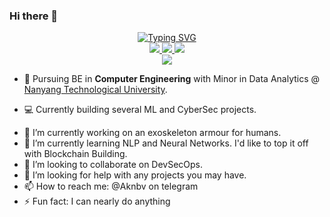### Hi there 👋
<p align="center">
<a href="https://github.com/drkostas">
    <img src="https://readme-typing-svg.demolab.com?font=Georgia&size=18&duration=2000&pause=100&multiline=true&width=500&height=80&lines=Kostas+Georgiou;Researcher+%7C+PhD+Student+%7C+Software+Engineer;AI+%7C+Computer+Vision+%7C+Bots" alt="Typing SVG" />
</a>
<br/>

<a href="https://gkos.dev/Resume.pdf">
    <img src="https://img.shields.io/badge/PDF-CV-red?style=flat-square&logo=adobe">
</a>  
<a href="https://www.linkedin.com/in/akshay-narayanan-b-655a4023a/">
    <img src="https://img.shields.io/badge/-Linkedin-blue?style=flat-square&logo=linkedin">
</a>
<a href="mailto:narayanakshay11@gmail.com">
    <img src="https://img.shields.io/badge/-Email-red?style=flat-square&logo=gmail&logoColor=white">
</a>

<br/> 

<a href="https://github.com/NarayanAkshay11">
    <img src="https://github-stats-alpha.vercel.app/api?username=NarayanAkshay11&cc=22272e&tc=37BCF6&ic=fff&bc=0000">
</a>

</p>

* 📖 Pursuing BE in **Computer Engineering** with Minor in Data Analytics @ [Nanyang Technological University](https://bredesencenter.utk.edu/the-data-science-and-engineering-phd/). 

* 💻 Currently building several ML and CyberSec projects.

- 🔭 I’m currently working on an exoskeleton armour for humans.
- 🌱 I’m currently learning NLP and Neural Networks. I'd like to top it off with Blockchain Building.
- 👯 I’m looking to collaborate on DevSecOps.
- 🤔 I’m looking for help with any projects you may have.
- 📫 How to reach me: @Aknbv on telegram
- ⚡ Fun fact: I can nearly do anything

